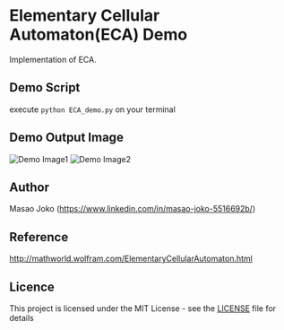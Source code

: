# Elementary Cellular Automaton(ECA) Demo
Implementation of ECA.

## Demo Script
execute `python ECA_demo.py` on your terminal

## Demo Output Image
![Demo Image1](https://github.com/masaojoko/ECA-demo/blob/master/demo_images/ECA_54.png)
![Demo Image2](https://github.com/masaojoko/ECA-demo/blob/master/demo_images/ECA_102.png)

## Author 
Masao Joko (https://www.linkedin.com/in/masao-joko-5516692b/)

## Reference 
http://mathworld.wolfram.com/ElementaryCellularAutomaton.html

## Licence 
This project is licensed under the MIT License - see the [LICENSE](/LICENSE) file for details
